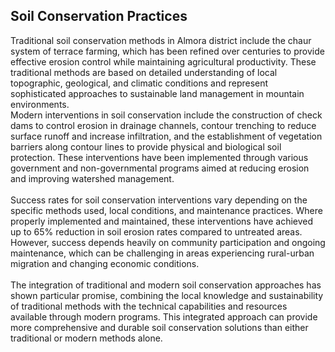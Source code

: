 ## Soil Conservation Practices

Traditional soil conservation methods in Almora district include the chaur system of terrace farming, which has been refined over centuries to provide effective erosion control while maintaining agricultural productivity. These traditional methods are based on detailed understanding of local topographic, geological, and climatic conditions and represent sophisticated approaches to sustainable land management in mountain environments.  
Modern interventions in soil conservation include the construction of check dams to control erosion in drainage channels, contour trenching to reduce surface runoff and increase infiltration, and the establishment of vegetation barriers along contour lines to provide physical and biological soil protection. These interventions have been implemented through various government and non-governmental programs aimed at reducing erosion and improving watershed management. <br> <br>
Success rates for soil conservation interventions vary depending on the specific methods used, local conditions, and maintenance practices. Where properly implemented and maintained, these interventions have achieved up to 65% reduction in soil erosion rates compared to untreated areas. However, success depends heavily on community participation and ongoing maintenance, which can be challenging in areas experiencing rural-urban migration and changing economic conditions.  <br> <br>
The integration of traditional and modern soil conservation approaches has shown particular promise, combining the local knowledge and sustainability of traditional methods with the technical capabilities and resources available through modern programs. This integrated approach can provide more comprehensive and durable soil conservation solutions than either traditional or modern methods alone.
